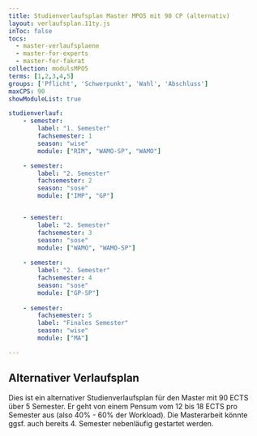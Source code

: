 ```yaml
---
title: Studienverlaufsplan Master MPO5 mit 90 CP (alternativ)
layout: verlaufsplan.11ty.js
inToc: false
tocs:
  - master-verlaufsplaene
  - master-for-experts
  - master-for-fakrat
collection: modulsMPO5
terms: [1,2,3,4,5]
groups: ['Pflicht', 'Schwerpunkt', 'Wahl', 'Abschluss']
maxCPS: 90
showModuleList: true

studienverlauf:
    - semester:
        label: "1. Semester"
        fachsemester: 1
        season: "wise"
        module: ["RIM", "WAMO-SP", "WAMO"]

    - semester:
        label: "2. Semester"
        fachsemester: 2
        season: "sose"
        module: ["IMP", "GP"]


    - semester:
        label: "2. Semester"
        fachsemester: 3
        season: "sose"
        module: ["WAMO", "WAMO-SP"]
        
    - semester:
        label: "2. Semester"
        fachsemester: 4
        season: "sose"
        module: ["GP-SP"]
        
    - semester:
        fachsemester: 5
        label: "Finales Semester"
        season: "wise"
        module: ["MA"]

---
```



## Alternativer Verlaufsplan

Dies ist ein alternativer Studienverlaufsplan für den Master mit 90 ECTS über 5 Semester. Er geht von einem Pensum vom 12 bis 18 ECTS pro Semester aus (also 40% - 60% der Workload). Die Masterarbeit könnte ggsf. auch bereits 4. Semester nebenläufig gestartet werden.